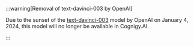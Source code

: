 

:::warning[Removal of text-davinci-003 by OpenAI]

  Due to the sunset of the [text-davinci-003](https://platform.openai.com/docs/deprecations/instructgpt-models) model by OpenAI on January 4, 2024, this model will no longer be available in Cognigy.AI.

:::

